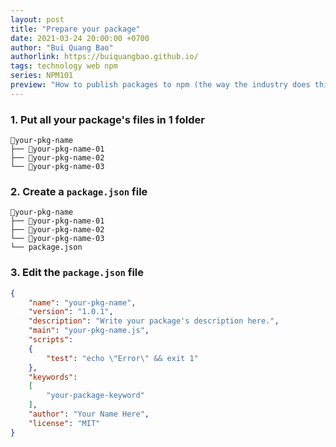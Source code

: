 ```yaml
---
layout: post
title: "Prepare your package"
date: 2021-03-24 20:00:00 +0700
author: "Bui Quang Bao"
authorlink: https://buiquangbao.github.io/
tags: technology web npm
series: NPM101
preview: "How to publish packages to npm (the way the industry does things)."
---
```


### 1. Put all your package's files in 1 folder

```
📁your-pkg-name
├── 📁your-pkg-name-01
├── 📁your-pkg-name-02
└── 📁your-pkg-name-03
```

### 2. Create a `package.json` file

```
📁your-pkg-name
├── 📁your-pkg-name-01
├── 📁your-pkg-name-02
└── 📁your-pkg-name-03
└── package.json
```

### 3. Edit the `package.json` file

``` json
{
    "name": "your-pkg-name",
    "version": "1.0.1",
    "description": "Write your package's description here.",
    "main": "your-pkg-name.js",
    "scripts": 
    {
        "test": "echo \"Error\" && exit 1"
    },
    "keywords": 
    [
        "your-package-keyword"
    ],
    "author": "Your Name Here",
    "license": "MIT"
}
```